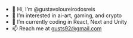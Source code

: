 - 👋 Hi, I’m @gustavoloureirodosreis
- 👀 I’m interested in ai-art, gaming, and crypto
- 🌱 I’m currently coding in React, Next and Unity
- 📫 Reach me at gusts92@gmail.com

<!---
gustavoloureirodosreis/gustavoloureirodosreis is a ✨ special ✨ repository because its `README.md` (this file) appears on your GitHub profile.
You can click the Preview link to take a look at your changes.
--->
